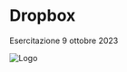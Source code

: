 # Dropbox

Esercitazione 9 ottobre 2023






![Logo](https://hiringplatform.boolean.careers/images/logo.png)

